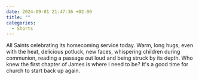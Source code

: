 ```yaml
---
date: 2024-09-01 21:47:36 +02:00
title: ""
categories:
  - Shorts
---
```

All Saints celebrating its homecoming service today. Warm, long hugs, even with the heat, delicious potluck, new faces, whispering children during communion, reading a passage out loud and being struck by its depth. Who knew the first chapter of James is where I need to be? It's a good time for church to start back up again. 
